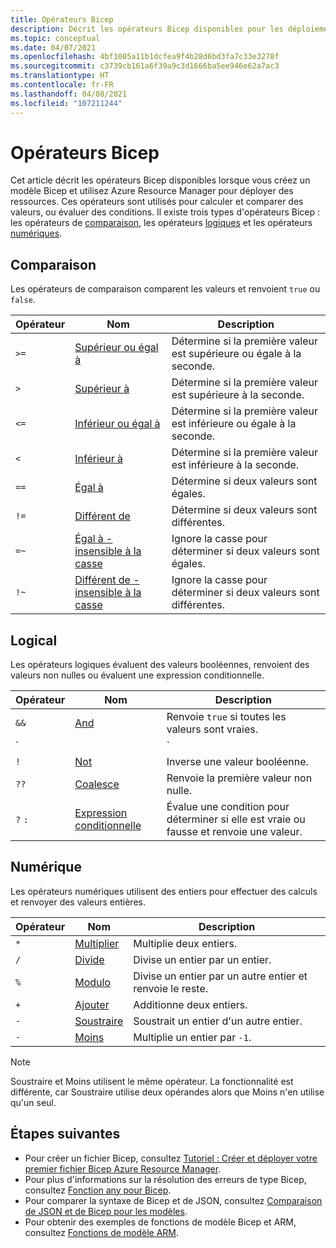 ```yaml
---
title: Opérateurs Bicep
description: Décrit les opérateurs Bicep disponibles pour les déploiements Azure Resource Manager.
ms.topic: conceptual
ms.date: 04/07/2021
ms.openlocfilehash: 4bf1005a11b1dcfea9f4b28d6bd3fa7c33e3278f
ms.sourcegitcommit: c3739cb161a6f39a9c3d1666ba5ee946e62a7ac3
ms.translationtype: HT
ms.contentlocale: fr-FR
ms.lasthandoff: 04/08/2021
ms.locfileid: "107211244"
---
```

# <a name="bicep-operators"></a>Opérateurs Bicep

Cet article décrit les opérateurs Bicep disponibles lorsque vous créez un modèle Bicep et utilisez Azure Resource Manager pour déployer des ressources. Ces opérateurs sont utilisés pour calculer et comparer des valeurs, ou évaluer des conditions. Il existe trois types d'opérateurs Bicep : les opérateurs de [comparaison](#comparison), les opérateurs [logiques](#logical) et les opérateurs [numériques](#numeric).

## <a name="comparison"></a>Comparaison

Les opérateurs de comparaison comparent les valeurs et renvoient `true` ou `false`.

| Opérateur | Nom | Description |
| ---- | ---- | ---- |
| `>=` | [Supérieur ou égal à](bicep-operators-comparison.md#greater-than-or-equal-) | Détermine si la première valeur est supérieure ou égale à la seconde. |
| `>`  | [Supérieur à](bicep-operators-comparison.md#greater-than-) | Détermine si la première valeur est supérieure à la seconde. |
| `<=` | [Inférieur ou égal à](bicep-operators-comparison.md#less-than-or-equal-) | Détermine si la première valeur est inférieure ou égale à la seconde. |
| `<`  | [Inférieur à](bicep-operators-comparison.md#less-than-) | Détermine si la première valeur est inférieure à la seconde. |
| `==` | [Égal à](bicep-operators-comparison.md#equals-) | Détermine si deux valeurs sont égales. |
| `!=` | [Différent de](bicep-operators-comparison.md#not-equal-) | Détermine si deux valeurs sont différentes. |
| `=~` | [Égal à - insensible à la casse](bicep-operators-comparison.md#equal-case-insensitive-) | Ignore la casse pour déterminer si deux valeurs sont égales. |
| `!~` | [Différent de - insensible à la casse](bicep-operators-comparison.md#not-equal-case-insensitive-) | Ignore la casse pour déterminer si deux valeurs sont différentes. |

## <a name="logical"></a>Logical

Les opérateurs logiques évaluent des valeurs booléennes, renvoient des valeurs non nulles ou évaluent une expression conditionnelle.

| Opérateur | Nom | Description |
| ---- | ---- | ---- |
| `&&` | [And](bicep-operators-logical.md#and-) | Renvoie `true` si toutes les valeurs sont vraies. |
| `||`| [Ou](bicep-operators-logical.md#or-) | Renvoie `true` si une des deux valeurs est vraie. |
| `!` | [Not](bicep-operators-logical.md#not-) | Inverse une valeur booléenne. |
| `??` | [Coalesce](bicep-operators-logical.md#coalesce-) | Renvoie la première valeur non nulle. |
| `?` `:` | [Expression conditionnelle](bicep-operators-logical.md#conditional-expression--) | Évalue une condition pour déterminer si elle est vraie ou fausse et renvoie une valeur. |

## <a name="numeric"></a>Numérique

Les opérateurs numériques utilisent des entiers pour effectuer des calculs et renvoyer des valeurs entières.

| Opérateur | Nom | Description |
| ---- | ---- | ---- |
| `*` | [Multiplier](bicep-operators-numeric.md#multiply-) | Multiplie deux entiers. |
| `/` | [Divide](bicep-operators-numeric.md#divide-) | Divise un entier par un entier. |
| `%` | [Modulo](bicep-operators-numeric.md#modulo-) | Divise un entier par un autre entier et renvoie le reste. |
| `+` | [Ajouter](bicep-operators-numeric.md#add-) | Additionne deux entiers. |
| `-` | [Soustraire](bicep-operators-numeric.md#subtract--) | Soustrait un entier d'un autre entier. |
| `-` | [Moins](bicep-operators-numeric.md#minus--) | Multiplie un entier par `-1`. |

> [!NOTE]
> Soustraire et Moins utilisent le même opérateur. La fonctionnalité est différente, car Soustraire utilise deux opérandes alors que Moins n'en utilise qu'un seul.

## <a name="next-steps"></a>Étapes suivantes

- Pour créer un fichier Bicep, consultez [Tutoriel : Créer et déployer votre premier fichier Bicep Azure Resource Manager](bicep-tutorial-create-first-bicep.md).
- Pour plus d'informations sur la résolution des erreurs de type Bicep, consultez [Fonction any pour Bicep](template-functions-any.md).
- Pour comparer la syntaxe de Bicep et de JSON, consultez [Comparaison de JSON et de Bicep pour les modèles](compare-template-syntax.md).
- Pour obtenir des exemples de fonctions de modèle Bicep et ARM, consultez [Fonctions de modèle ARM](template-functions.md).
